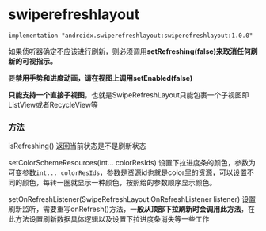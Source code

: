 

# swiperefreshlayout

```
implementation "androidx.swiperefreshlayout:swiperefreshlayout:1.0.0"
```

如果侦听器确定不应该进行刷新，则必须调用**setRefreshing(false)来取消任何刷新的可视指示。**

要**禁用手势和进度动画，请在视图上调用setEnabled(false)**

**只能支持一个直接子视图**，也就是SwipeRefreshLayout只能包裹一个子视图即ListView或者RecycleView等

### 方法

isRefreshing() 返回当前状态是不是刷新状态

setColorSchemeResources(int... colorResIds)  设置下拉进度条的颜色，参数为可变参数`int... colorResIds`，参数是资源id也就是color里的资源，可以设置不同的颜色，每转一圈就显示一种颜色，按照给的参数顺序显示颜色。

setOnRefreshListener(SwipeRefreshLayout.OnRefreshListener listener)   设置刷新监听，需要重写onRefresh()方法，一**般从顶部下拉刷新时会调用此方法**，在此方法设置刷新数据具体逻辑以及设置下拉进度条消失等一些工作









 







































